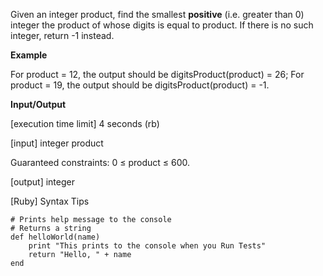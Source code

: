 Given an integer product, find the smallest **positive** (i.e. greater than 0) integer the product of whose digits is equal to product. If there is no such integer, return -1 instead.

**Example**

For product = 12, the output should be
digitsProduct(product) = 26;
For product = 19, the output should be
digitsProduct(product) = -1.

**Input/Output**

[execution time limit] 4 seconds (rb)

[input] integer product

Guaranteed constraints:
0 ≤ product ≤ 600.

[output] integer

[Ruby] Syntax Tips
```
# Prints help message to the console
# Returns a string
def helloWorld(name)
    print "This prints to the console when you Run Tests"
    return "Hello, " + name
end
```